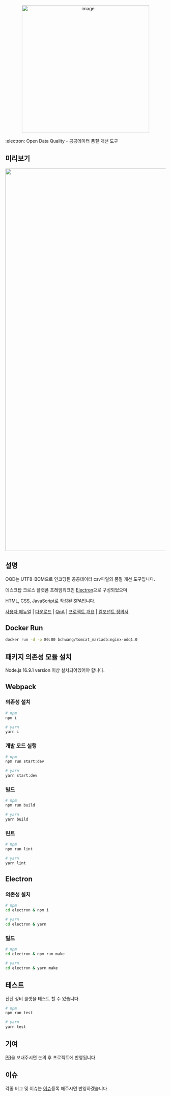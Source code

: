 <p align="center">
  <img width="400" alt="image" src="https://user-images.githubusercontent.com/63826654/158105778-c31f5d55-1e72-424d-9183-39add9ca25a0.png">
</p>

:electron: Open Data Quality - 공공데이터 품질 개선 도구

## 미리보기
<p align="center">
  <img width="1196" alt="image" src="https://user-images.githubusercontent.com/30119526/158326928-3baca84e-3ca4-431c-8d56-b0e2bf708ebf.png">
</p>
  
## 설명

OQD는 UTF8-BOM으로 인코딩된 공공데이터 csv파일의 품질 개선 도구입니다.

데스크탑 크로스 플랫폼 프레임워크인 [Electron](https://www.electronjs.org/)으로 구성되었으며

HTML, CSS, JavaScript로 작성된 SPA입니다.

[사용자 메뉴얼](https://github.com/dataus-tech/odq/wiki/ODQ-%EC%82%AC%EC%9A%A9%EC%9E%90-%EB%A9%94%EB%89%B4%EC%96%BC) | 
[다운로드](https://github.com/dataus-tech/ODQ/wiki) | 
[QnA](https://github.com/dataus-tech/ODQ/wiki/QnA) |
[프로젝트 개요](https://github.com/dataus-tech/ODQ/wiki/%ED%94%84%EB%A1%9C%EC%A0%9D%ED%8A%B8-%EA%B0%9C%EC%9A%94) |
[컴포넌트 정의서](https://github.com/dataus-tech/ODQ/wiki/%EC%BB%B4%ED%8F%AC%EB%84%8C%ED%8A%B8-%EC%A0%95%EC%9D%98%EC%84%9C)

## Docker Run
```bash
docker run -d -p 80:80 bchwang/tomcat_mariadb:nginx-odq1.0
```

## 패키지 의존성 모듈 설치

Node.js 16.9.1 version 이상 설치되어있어야 합니다.

## Webpack
### 의존성 설치

```bash
# npm
npm i
```

```bash
# yarn
yarn i
```

### 개발 모드 실행
```bash
# npm
npm run start:dev
```

```bash
# yarn
yarn start:dev
```

### 빌드
```bash
# npm
npm run build
```

```bash
# yarn
yarn build
```

### 린트
```bash
# npm
npm run lint
```

```bash
# yarn
yarn lint
```

## Electron
### 의존성 설치

```bash
# npm
cd electron & npm i

# yarn
cd electron & yarn
```

### 빌드 

```bash
# npm
cd electron & npm run make

# yarn
cd electron & yarn make
```

## 테스트
진단 정비 룰셋을 테스트 할 수 있습니다.
```bash
# npm 
npm run test

# yarn
yarn test
```

## 기여

[PR](https://github.com/dataus-tech/odq/pulls)을 보내주시면 논의 후 프로젝트에 반영됩니다


## 이슈

각종 버그 및 이슈는 [이슈](https://github.com/dataus-tech/odq/issues)등록 해주시면 반영하겠습니다
